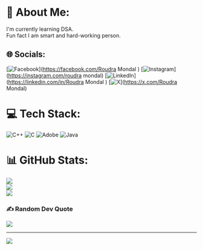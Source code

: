 # 💫 About Me:
I'm currently learning DSA.<br>Fun fact I am smart and hard-working person.  <br>


## 🌐 Socials:
[![Facebook](https://img.shields.io/badge/Facebook-%231877F2.svg?logo=Facebook&logoColor=white)](https://facebook.com/Roudra Mondal ) [![Instagram](https://img.shields.io/badge/Instagram-%23E4405F.svg?logo=Instagram&logoColor=white)](https://instagram.com/roudra mondal) [![LinkedIn](https://img.shields.io/badge/LinkedIn-%230077B5.svg?logo=linkedin&logoColor=white)](https://linkedin.com/in/Roudra Mondal ) [![X](https://img.shields.io/badge/X-black.svg?logo=X&logoColor=white)](https://x.com/Roudra Mondal) 

# 💻 Tech Stack:
![C++](https://img.shields.io/badge/c++-%2300599C.svg?style=for-the-badge&logo=c%2B%2B&logoColor=white) ![C](https://img.shields.io/badge/c-%2300599C.svg?style=for-the-badge&logo=c&logoColor=white) ![Adobe](https://img.shields.io/badge/adobe-%23FF0000.svg?style=for-the-badge&logo=adobe&logoColor=white) ![Java](https://img.shields.io/badge/java-%23ED8B00.svg?style=for-the-badge&logo=openjdk&logoColor=white)
# 📊 GitHub Stats:
![](https://github-readme-stats.vercel.app/api?username=roudramondal&theme=ambient_gradient&hide_border=false&include_all_commits=true&count_private=true)<br/>
![](https://github-readme-streak-stats.herokuapp.com/?user=roudramondal&theme=ambient_gradient&hide_border=false)<br/>
![](https://github-readme-stats.vercel.app/api/top-langs/?username=roudramondal&theme=ambient_gradient&hide_border=false&include_all_commits=true&count_private=true&layout=compact)

### ✍️ Random Dev Quote
![](https://quotes-github-readme.vercel.app/api?type=horizontal&theme=radical)

---
[![](https://visitcount.itsvg.in/api?id=roudramondal&icon=0&color=0)](https://visitcount.itsvg.in)

<!-- Proudly created with GPRM ( https://gprm.itsvg.in ) -->
